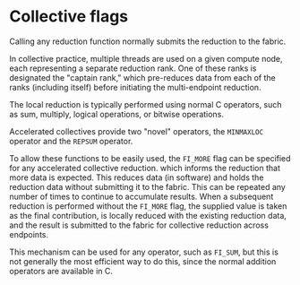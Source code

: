 # Collective flags

Calling any reduction function normally submits the reduction to the fabric.

In collective practice, multiple threads are used on a given compute node, each representing a separate reduction rank.
One of these ranks is designated the "captain rank," which pre-reduces data from each of the ranks (including itself) before initiating the multi-endpoint reduction.

The local reduction is typically performed using normal C operators, such as sum, multiply, logical operations, or bitwise operations.

Accelerated collectives provide two "novel" operators, the `MINMAXLOC` operator and the `REPSUM` operator.

To allow these functions to be easily used, the `FI_MORE` flag can be specified for any accelerated collective reduction. which informs the reduction that more data is expected. This reduces data (in software) and holds the reduction data without submitting it to the fabric.
This can be repeated any number of times to continue to accumulate results.
When a subsequent reduction is performed without the `FI_MORE` flag, the supplied value is taken as the final contribution, is locally reduced with the existing reduction data, and the result is submitted to the fabric for collective reduction across endpoints.

This mechanism can be used for any operator, such as `FI_SUM`, but this is not generally the most efficient way to do this, since the normal addition operators are available in C.
